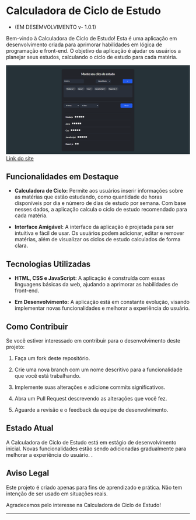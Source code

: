 # Calculadora de Ciclo de Estudo
-  (EM DESEMVOLVIMENTO v- 1.0.1)

Bem-vindo à Calculadora de Ciclo de Estudo! Esta é uma aplicação em desenvolvimento criada para aprimorar habilidades em lógica de programação e front-end. O objetivo da aplicação é ajudar os usuários a planejar seus estudos, calculando o ciclo de estudo para cada matéria.

![Imagem](app/imgs/study-cycle-app-netlify-app.png)
<a href="https://study-cycle-app.netlify.app">Link do site</a>

## Funcionalidades em Destaque

- **Calculadora de Ciclo:** Permite aos usuários inserir informações sobre as matérias que estão estudando, como quantidade de horas disponíveis por dia e número de dias de estudo por semana. Com base nesses dados, a aplicação calcula o ciclo de estudo recomendado para cada matéria.

- **Interface Amigável:** A interface da aplicação é projetada para ser intuitiva e fácil de usar. Os usuários podem adicionar, editar e remover matérias, além de visualizar os ciclos de estudo calculados de forma clara.

## Tecnologias Utilizadas

- **HTML, CSS e JavaScript:** A aplicação é construída com essas linguagens básicas da web, ajudando a aprimorar as habilidades de front-end.

- **Em Desenvolvimento:** A aplicação está em constante evolução, visando implementar novas funcionalidades e melhorar a experiência do usuário.

## Como Contribuir

Se você estiver interessado em contribuir para o desenvolvimento deste projeto:

1. Faça um fork deste repositório.

2. Crie uma nova branch com um nome descritivo para a funcionalidade que você está trabalhando.

3. Implemente suas alterações e adicione commits significativos.

4. Abra um Pull Request descrevendo as alterações que você fez.

5. Aguarde a revisão e o feedback da equipe de desenvolvimento.

## Estado Atual

A Calculadora de Ciclo de Estudo está em estágio de desenvolvimento inicial. Novas funcionalidades estão sendo adicionadas gradualmente para melhorar a experiência do usuário.
.

## Aviso Legal

Este projeto é criado apenas para fins de aprendizado e prática. Não tem intenção de ser usado em situações reais.

Agradecemos pelo interesse na Calculadora de Ciclo de Estudo!

---
